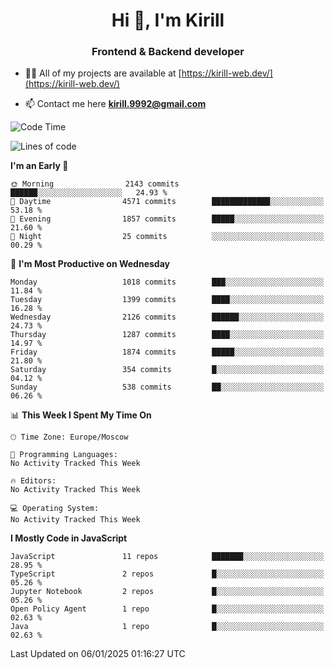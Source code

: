 <h1 align="center">Hi 👋, I'm Kirill</h1>
<h3 align="center">Frontend & Backend developer</h3>

- 👨‍💻 All of my projects are available at [https://kirill-web.dev/](https://kirill-web.dev/)

- 📫 Contact me here **kirill.9992@gmail.com**











<!--START_SECTION:waka-->
![Code Time](http://img.shields.io/badge/Code%20Time-2%2C088%20hrs%2036%20mins-blue)

![Lines of code](https://img.shields.io/badge/From%20Hello%20World%20I%27ve%20Written-5.3%20million%20lines%20of%20code-blue)

**I'm an Early 🐤** 

```text
🌞 Morning                2143 commits        ██████░░░░░░░░░░░░░░░░░░░   24.93 % 
🌆 Daytime                4571 commits        █████████████░░░░░░░░░░░░   53.18 % 
🌃 Evening                1857 commits        █████░░░░░░░░░░░░░░░░░░░░   21.60 % 
🌙 Night                  25 commits          ░░░░░░░░░░░░░░░░░░░░░░░░░   00.29 % 
```
📅 **I'm Most Productive on Wednesday** 

```text
Monday                   1018 commits        ███░░░░░░░░░░░░░░░░░░░░░░   11.84 % 
Tuesday                  1399 commits        ████░░░░░░░░░░░░░░░░░░░░░   16.28 % 
Wednesday                2126 commits        ██████░░░░░░░░░░░░░░░░░░░   24.73 % 
Thursday                 1287 commits        ████░░░░░░░░░░░░░░░░░░░░░   14.97 % 
Friday                   1874 commits        █████░░░░░░░░░░░░░░░░░░░░   21.80 % 
Saturday                 354 commits         █░░░░░░░░░░░░░░░░░░░░░░░░   04.12 % 
Sunday                   538 commits         ██░░░░░░░░░░░░░░░░░░░░░░░   06.26 % 
```


📊 **This Week I Spent My Time On** 

```text
🕑︎ Time Zone: Europe/Moscow

💬 Programming Languages: 
No Activity Tracked This Week

🔥 Editors: 
No Activity Tracked This Week

💻 Operating System: 
No Activity Tracked This Week
```

**I Mostly Code in JavaScript** 

```text
JavaScript               11 repos            ███████░░░░░░░░░░░░░░░░░░   28.95 % 
TypeScript               2 repos             █░░░░░░░░░░░░░░░░░░░░░░░░   05.26 % 
Jupyter Notebook         2 repos             █░░░░░░░░░░░░░░░░░░░░░░░░   05.26 % 
Open Policy Agent        1 repo              █░░░░░░░░░░░░░░░░░░░░░░░░   02.63 % 
Java                     1 repo              █░░░░░░░░░░░░░░░░░░░░░░░░   02.63 % 
```




 Last Updated on 06/01/2025 01:16:27 UTC
<!--END_SECTION:waka-->
